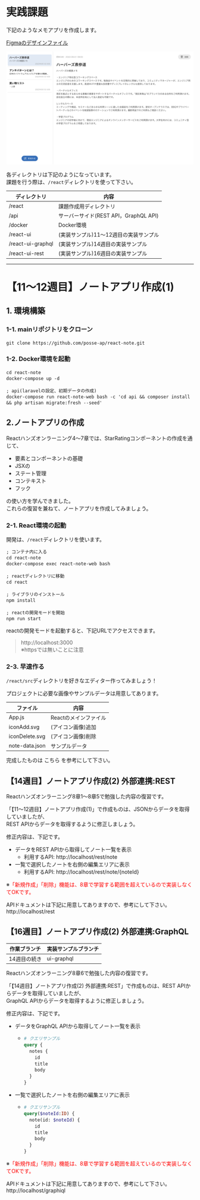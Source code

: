 # 実践課題

下記のようなメモアプリを作成します。

[Figmaのデザインファイル](https://www.figma.com/file/C3GCHbPqQRZSCKWmnKMr3U "Figma")

![UI](./react-note-ui.png "UI")


各ディレクトリは下記のようになっています。  
課題を行う際は、`/react`ディレクトリを使って下さい。

| ディレクトリ           | 内容                            |
|------------------|-------------------------------|
| /react           | 課題作成用ディレクトリ                   |
| /api              | サーバーサイド(REST API，GraphQL API) |
| /docker           | Docker環境                      |
| /react-ui         | (実装サンプル)11〜12週目の実装サンプル        |
| /react-ui-graphql | (実装サンプル)14週目の実装サンプル           |
| /react-ui-rest    | (実装サンプル)16週目の実装サンプル           |



----

# 【11〜12週目】ノートアプリ作成(1)


## 1. 環境構築

### 1-1. mainリポジトリをクローン

```shell
git clone https://github.com/posse-ap/react-note.git
```

### 1-2. Docker環境を起動

```shell
cd react-note
docker-compose up -d

; api(laravelの設定、初期データの作成)
docker-compose run react-note-web bash -c 'cd api && composer install && php artisan migrate:fresh --seed'
```



## 2.ノートアプリの作成

Reactハンズオンラーニング4〜7章では、StarRatingコンポーネントの作成を通じて、

- 要素とコンポーネントの基礎
- JSXの
- ステート管理
- コンテキスト
- フック

の使い方を学んできました。  
これらの復習を兼ねて、ノートアプリを作成してみましょう。


### 2-1. React環境の起動

開発は、`/react`ディレクトリを使います。


```shell
; コンテナ内に入る
cd react-note
docker-compose exec react-note-web bash

; reactディレクトリに移動
cd react

; ライブラリのインストール
npm install

; reactの開発モードを開始
npm run start
```

reactの開発モードを起動すると、下記URLでアクセスできます。

> http://localhost:3000  
> ※httpsでは無いことに注意


### 2-3. 早速作る

`/react/src`ディレクトリを好きなエディター作ってみましょう！

プロジェクトに必要な画像やサンプルデータは用意してあります。


| ファイル        | 内容               |
|-----------------|------------------------|
| App.js          | Reactのメインファイル  |
| iconAdd.svg     | (アイコン画像)追加     |
| iconDelete.svg  | (アイコン画像)削除     |
| note-data.json  | サンプルデータ         |


完成したものは
こちら
を参考にして下さい。



## 【14週目】ノートアプリ作成(2) 外部連携:REST

Reactハンズオンラーニング8章1〜8章5で勉強した内容の復習です。  


「【11〜12週目】ノートアプリ作成(1)」で作成ものは、JSONからデータを取得していましたが、  
REST APIからデータを取得するように修正しましょう。

修正内容は、下記です。

- データをREST APIから取得してノート一覧を表示
  - 利用するAPI: http://localhost/rest/note
- 一覧で選択したノートを右側の編集エリアに表示
  - 利用するAPI: http://localhost/rest/note/{noteId}

※<span style="color: red; ">「新規作成」「削除」機能は、8章で学習する範囲を超えているので実装しなくてOKです。</span>


APIドキュメントは下記に用意してありますので、参考にして下さい。  
http://localhost/rest


## 【16週目】ノートアプリ作成(2) 外部連携:GraphQL


| 作業ブランチ  | 実装サンプルブランチ |
|---------|------------|
| 14週目の続き | ui-graphql |


Reactハンズオンラーニング8章6で勉強した内容の復習です。



「【14週目】ノートアプリ作成(2) 外部連携:REST」で作成ものは、REST APIからデータを取得していましたが、  
GraphQL APIからデータを取得するように修正しましょう。


修正内容は、下記です。

- データをGraphQL APIから取得してノート一覧を表示
  - ```graphql
    # クエリサンプル
    query {
      notes {
        id
        title
        body
      }
    }
    ```
- 一覧で選択したノートを右側の編集エリアに表示
  - ```graphql
    # クエリサンプル
    query($noteId:ID) {
      note(id: $noteId) {
        id
        title
        body
      }
    }
    ```

※<span style="color: red; ">「新規作成」「削除」機能は、8章で学習する範囲を超えているので実装しなくてOKです。</span>

APIドキュメントは下記に用意してありますので、参考にして下さい。  
http://localhost/graphiql
